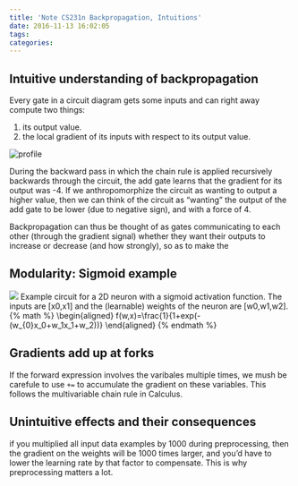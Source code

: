 ```yaml
---
title: 'Note CS231n Backpropagation, Intuitions'
date: 2016-11-13 16:02:05
tags:
categories:
---
```

## Intuitive understanding of backpropagation
Every gate in a circuit diagram gets some inputs and can right away compute two things: 
1. its output value.
2. the local gradient of its inputs with respect to its output value.

<!-- more -->
![profile](/images/Note-CS231n-Backpropagation-Intuitions-f1.png)

During the backward pass in which the chain rule is applied recursively backwards through the circuit, the add gate learns that the gradient for its output was -4. If we anthropomorphize the circuit as wanting to output a higher value, then we can think of the circuit as “wanting” the output of the add gate to be lower (due to negative sign), and with a force of 4.

Backpropagation can thus be thought of as gates communicating to each other (through the gradient signal) whether they want their outputs to increase or decrease (and how strongly), so as to make the 

## Modularity: Sigmoid example
![](/images/Note-CS231n-Backpropagation-Intuitions-f2.png)
Example circuit for a 2D neuron with a sigmoid activation function. The inputs are [x0,x1] and the (learnable) weights of the neuron are [w0,w1,w2]. 
{% math %} 
\begin{aligned}
f(w,x)=\frac{1}{1+exp(-(w_{0}x_0+w_1x_1+w_2))}
\end{aligned}
{% endmath %}

## Gradients add up at forks
If the forward expression involves the varibales multiple times, we mush be carefule to use `+=` to accumulate the gradient on these variables. This follows the multivariable chain rule in Calculus.

## Unintuitive effects and their consequences
if you multiplied all input data examples by 1000 during preprocessing, then the gradient on the weights will be 1000 times larger, and you’d have to lower the learning rate by that factor to compensate. This is why preprocessing matters a lot.


